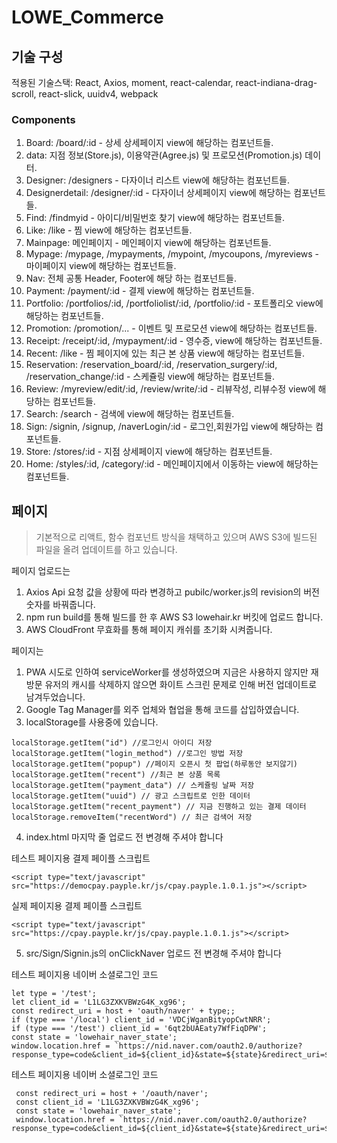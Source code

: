 # LOWE_Commerce
 
## 기술 구성
적용된 기술스택: React, Axios, moment, react-calendar, react-indiana-drag-scroll, react-slick, uuidv4, webpack

### Components
1. Board: /board/:id - 상세 상세페이지 view에 해당하는 컴포넌트들.
2. data: 지점 정보(Store.js), 이용약관(Agree.js) 및 프로모션(Promotion.js) 데이터.
3. Designer: /designers - 다자이너 리스트 view에 해당하는 컴포넌트들.
4. Designerdetail: /designer/:id - 다자이너 상세페이지 view에 해당하는 컴포넌트들.
5. Find: /findmyid - 아이디/비밀번호 찾기 view에 해당하는 컴포넌트들.
6. Like: /like - 찜 view에 해당하는 컴포넌트들.
7. Mainpage: 메인페이지 - 메인페이지 view에 해당하는 컴포넌트들.
8. Mypage: /mypage, /mypayments, /mypoint, /mycoupons, /myreviews - 마이페이지 view에 해당하는 컴포넌트들.
9. Nav: 전체 공통 Header, Footer에 해당 하는 컴포넌트들.
10. Payment: /payment/:id - 결제 view에 해당하는 컴포넌트들.
11. Portfolio: /portfolios/:id, /portfoliolist/:id, /portfolio/:id - 포트폴리오 view에 해당하는 컴포넌트들.
12. Promotion: /promotion/... - 이벤트 및 프로모션 view에 해당하는 컴포넌트들.
13. Receipt: /receipt/:id, /mypayment/:id - 영수증,  view에 해당하는 컴포넌트들.
14. Recent: /like - 찜 페이지에 있는 최근 본 상품 view에 해당하는 컴포넌트들.
15. Reservation: /reservation_board/:id, /reservation_surgery/:id, /reservation_change/:id - 스케쥴링 view에 해당하는 컴포넌트들.
16. Review: /myreview/edit/:id, /review/write/:id - 리뷰작성, 리뷰수정 view에 해당하는 컴포넌트들.
17. Search: /search - 검색에 view에 해당하는 컴포넌트들.
18. Sign: /signin, /signup, /naverLogin/:id - 로그인,회원가입 view에 해당하는 컴포넌트들.
19. Store: /stores/:id - 지점 상세페이지 view에 해당하는 컴포넌트들.
20. Home: /styles/:id, /category/:id - 메인페이지에서 이동하는 view에 해당하는 컴포넌트들.

## 페이지
> 기본적으로 리액트, 함수 컴포넌트 방식을 채택하고 있으며 AWS S3에 빌드된 파일을 올려 업데이트를 하고 있습니다.

페이지 업로드는
1. Axios Api 요청 값을 상황에 따라 변경하고 pubilc/worker.js의 revision의 버전 숫자를 바꿔줍니다.
2. npm run build를 통해 빌드를 한 후 AWS S3 lowehair.kr 버킷에 업로드 합니다.
3. AWS CloudFront 무효화를 통해 페이지 캐쉬를 초기화 시켜줍니다. 

페이지는
1. PWA 시도로 인하여 serviceWorker를 생성하였으며 지금은 사용하지 않지만 재방문 유저의 캐시를 삭제하지 않으면 화이트 스크린 문제로 인해 버전 업데이트로 남겨두었습니다.
2. Google Tag Manager를 외주 업체와 협업을 통해 코드를 삽입하였습니다.
3. localStorage를 사용중에 있습니다.
  ```
  localStorage.getItem("id") //로그인시 아이디 저장
  localStorage.getItem("login_method") //로그인 방법 저장
  localStorage.getItem("popup") //페이지 오픈시 첫 팝업(하루동안 보지않기)
  localStorage.getItem("recent") //최근 본 상품 목록
  localStorage.getItem("payment_data") // 스케쥴링 날짜 저장
  localStorage.getItem("uuid") // 광고 스크립트로 인한 데이터
  localStorage.getItem("recent_payment") // 지금 진행하고 있는 결제 데이터
  localStorage.removeItem("recentWord") // 최근 검색어 저장
  ```
4. index.html 마지막 줄 업로드 전 변경해 주셔야 합니다

  테스트 페이지용 결제 페이플 스크립트
  ```
  <script type="text/javascript" src="https://democpay.payple.kr/js/cpay.payple.1.0.1.js"></script>
  ```
  실제 페이지용 결제 페이플 스크립트
  ```
  <script type="text/javascript" src="https://cpay.payple.kr/js/cpay.payple.1.0.1.js"></script>
  ```
  
5. src/Sign/Signin.js의 onClickNaver 업로드 전 변경해 주셔야 합니다

  테스트 페이지용 네이버 소셜로그인 코드
  ```
 let type = '/test';
 let client_id = 'L1LG3ZXKVBWzG4K_xg96';
 const redirect_uri = host + 'oauth/naver' + type;;
 if (type === '/local') client_id = 'VDCjWganBityopCwtNRR';
 if (type === '/test') client_id = '6qt2bUAEaty7WfFiqDPW';
 const state = 'lowehair_naver_state';
 window.location.href = `https://nid.naver.com/oauth2.0/authorize?response_type=code&client_id=${client_id}&state=${state}&redirect_uri=${redirect_uri}`;
 ```
 
테스트 페이지용 네이버 소셜로그인 코드
```
 const redirect_uri = host + '/oauth/naver';
 const client_id = 'L1LG3ZXKVBWzG4K_xg96';
 const state = 'lowehair_naver_state';
 window.location.href = `https://nid.naver.com/oauth2.0/authorize?response_type=code&client_id=${client_id}&state=${state}&redirect_uri=${redirect_uri}`;
```

